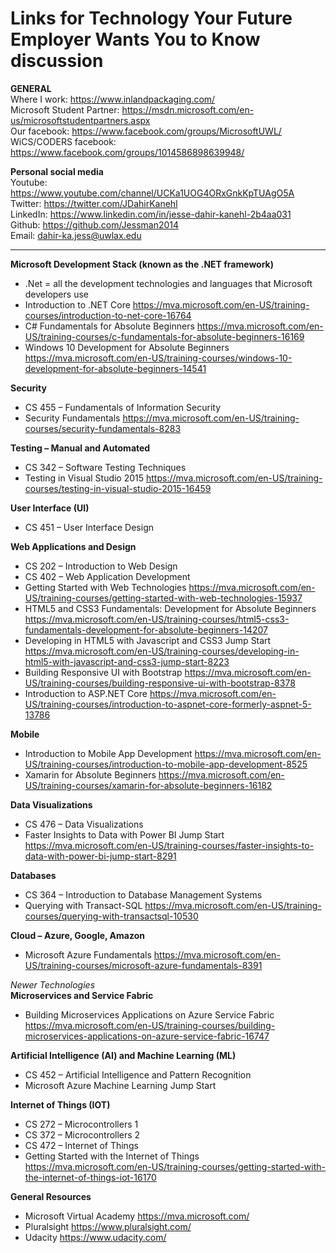 # Links for Technology Your Future Employer Wants You to Know discussion

 **GENERAL**  
 Where I work: https://www.inlandpackaging.com/  
 Microsoft Student Partner: https://msdn.microsoft.com/en-us/microsoftstudentpartners.aspx  
 Our facebook: https://www.facebook.com/groups/MicrosoftUWL/  
 WiCS/CODERS facebook: https://www.facebook.com/groups/1014586898639948/  
    
**Personal social media**  
Youtube: https://www.youtube.com/channel/UCKa1UOG4ORxGnkKpTUAgO5A  
Twitter: https://twitter.com/JDahirKanehl  
LinkedIn: https://www.linkedin.com/in/jesse-dahir-kanehl-2b4aa031  
Github: https://github.com/Jessman2014  
Email: dahir-ka.jess@uwlax.edu  
****
**Microsoft Development Stack (known as the .NET framework)**  
+ .Net = all the development technologies and languages that Microsoft developers use   
+ Introduction to .NET Core https://mva.microsoft.com/en-US/training-courses/introduction-to-net-core-16764
+ C# Fundamentals for Absolute Beginners https://mva.microsoft.com/en-US/training-courses/c-fundamentals-for-absolute-beginners-16169
+ Windows 10 Development for Absolute Beginners https://mva.microsoft.com/en-US/training-courses/windows-10-development-for-absolute-beginners-14541

**Security**
+ CS 455 – Fundamentals of Information Security  
+ Security Fundamentals https://mva.microsoft.com/en-US/training-courses/security-fundamentals-8283

**Testing – Manual and Automated**
+ CS 342 – Software Testing Techniques
+ Testing in Visual Studio 2015 https://mva.microsoft.com/en-US/training-courses/testing-in-visual-studio-2015-16459  

**User Interface (UI)**
+ CS 451 – User Interface Design  

**Web Applications and Design**
+ CS 202 – Introduction to Web Design  
+ CS 402 – Web Application Development  
+ Getting Started with Web Technologies https://mva.microsoft.com/en-US/training-courses/getting-started-with-web-technologies-15937
+ HTML5 and CSS3 Fundamentals: Development for Absolute Beginners https://mva.microsoft.com/en-US/training-courses/html5-css3-fundamentals-development-for-absolute-beginners-14207
+ Developing in HTML5 with Javascript and CSS3 Jump Start https://mva.microsoft.com/en-US/training-courses/developing-in-html5-with-javascript-and-css3-jump-start-8223
+ Building Responsive UI with Bootstrap https://mva.microsoft.com/en-US/training-courses/building-responsive-ui-with-bootstrap-8378
+ Introduction to ASP.NET Core https://mva.microsoft.com/en-US/training-courses/introduction-to-aspnet-core-formerly-aspnet-5-13786

**Mobile**
+ Introduction to Mobile App Development https://mva.microsoft.com/en-US/training-courses/introduction-to-mobile-app-development-8525
+ Xamarin for Absolute Beginners https://mva.microsoft.com/en-US/training-courses/xamarin-for-absolute-beginners-16182

**Data Visualizations**
+ CS 476 – Data Visualizations
+ Faster Insights to Data with Power BI Jump Start https://mva.microsoft.com/en-US/training-courses/faster-insights-to-data-with-power-bi-jump-start-8291

**Databases**
+ CS 364 – Introduction to Database Management Systems
+ Querying with Transact-SQL https://mva.microsoft.com/en-US/training-courses/querying-with-transactsql-10530

**Cloud – Azure, Google, Amazon**
+ Microsoft Azure Fundamentals https://mva.microsoft.com/en-US/training-courses/microsoft-azure-fundamentals-8391

*Newer Technologies*  
**Microservices and Service Fabric**
+ Building Microservices Applications on Azure Service Fabric https://mva.microsoft.com/en-US/training-courses/building-microservices-applications-on-azure-service-fabric-16747

**Artificial Intelligence (AI) and Machine Learning (ML)**
+ CS 452 – Artificial Intelligence and Pattern Recognition
+ Microsoft Azure Machine Learning Jump Start

**Internet of Things (IOT)**
+ CS 272 – Microcontrollers 1
+ CS 372 – Microcontrollers 2
+ CS 472 – Internet of Things
+ Getting Started with the Internet of Things https://mva.microsoft.com/en-US/training-courses/getting-started-with-the-internet-of-things-iot-16170

**General Resources**
+ Microsoft Virtual Academy https://mva.microsoft.com/
+ Pluralsight https://www.pluralsight.com/
+ Udacity https://www.udacity.com/
